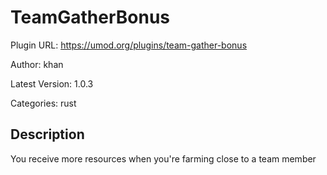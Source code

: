 # TeamGatherBonus

Plugin URL: https://umod.org/plugins/team-gather-bonus

Author: khan

Latest Version: 1.0.3

Categories: rust

## Description

You receive more resources when you're farming close to a team member
